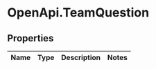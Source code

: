 # OpenApi.TeamQuestion

## Properties
Name | Type | Description | Notes
------------ | ------------- | ------------- | -------------
